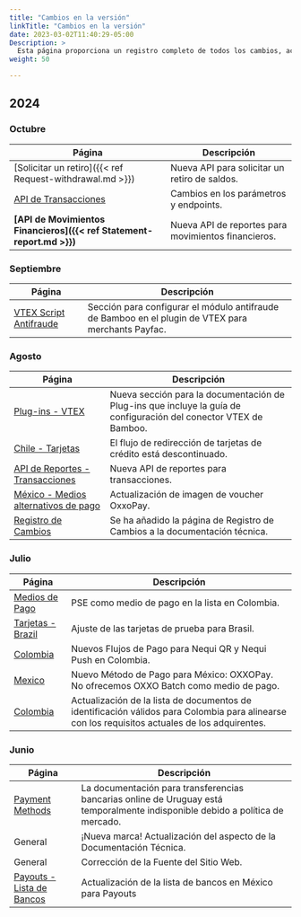 ```yaml
---
title: "Cambios en la versión"
linkTitle: "Cambios en la versión"
date: 2023-03-02T11:40:29-05:00
Description: >
  Esta página proporciona un registro completo de todos los cambios, actualizaciones y mejoras realizadas en la documentación técnica. Mantenemos este registro para mantener informada a nuestra comunidad de desarrolladores sobre la evolución de Bamboo.
weight: 50

---
```




## 2024

### Octubre
| Página | Descripción |
|---|---|
| [Solicitar un retiro]({{< ref Request-withdrawal.md >}}) | Nueva API para solicitar un retiro de saldos. |
| [API de Transacciones](/es/docs/reporting/transactions-report.html) | Cambios en los parámetros y endpoints. |
| **[API de Movimientos Financieros]({{< ref Statement-report.md >}})** | Nueva API de reportes para movimientos financieros. |


### Septiembre
| Página | Descripción |
|---|---|
| [VTEX Script Antifraude](/es/docs/plugins/vtex/vtex_setup.html#antifraud-script) | Sección para configurar el módulo antifraude de Bamboo en el plugin de VTEX para merchants Payfac. |

### Agosto
| Página | Descripción |
|---|---|
| [Plug-ins - VTEX](/es/docs/plugins/vtex.html) | Nueva sección para la documentación de Plug-ins que incluye la guía de configuración del conector VTEX de Bamboo. |
| [Chile - Tarjetas](/es/docs/payment-methods/chile/cl-cards.html#card-payments-using-api-flow) | El flujo de redirección de tarjetas de crédito está descontinuado. |
| [API de Reportes - Transacciones](/es/docs/reporting/transactions-report.html) | Nueva API de reportes para transacciones. |
| [México - Medios alternativos de pago](/es/docs/payment-methods/mexico/mx-apm.html#response-parameters) | Actualización de imagen de voucher OxxoPay. |
| [Registro de Cambios](/es/docs/getting-started/change-log.html) | Se ha añadido la página de Registro de Cambios a la documentación técnica. |


### Julio
| Página | Descripción |
|---|---|
| [Medios de Pago](/es/docs/getting-started/payment-methods.html#colombia) | PSE como medio de pago en la lista en Colombia. |
| [Tarjetas - Brazil](/es/docs/payment-methods/brazil/br-cards.html#testing-cards) | Ajuste de las tarjetas de prueba para Brasil. |
| [Colombia](/es/docs/payment-methods/colombia/co-apm.html#nequi-qr)| Nuevos Flujos de Pago para Nequi QR y Nequi Push en Colombia. |
| [Mexico](/es/docs/payment-methods/mexico/mx-apm.html#oxxopay)| Nuevo Método de Pago para México: OXXOPay. No ofrecemos OXXO Batch como medio de pago. |
| [Colombia](/es/docs/payment-methods/colombia.html#document-types)| Actualización de la lista de documentos de identificación válidos para Colombia para alinearse con los requisitos actuales de los adquirentes. |

### Junio
| Página | Descripción |
|---|---|
| [Payment Methods](/en/docs/payment-methods/uruguay/uy-apm.html#bank-transfers) | La documentación para transferencias bancarias online de Uruguay está temporalmente indisponible debido a política de mercado. |
| General | ¡Nueva marca! Actualización del aspecto de la Documentación Técnica. |
| General | Corrección de la Fuente del Sitio Web. |
| [Payouts - Lista de Bancos](/es/payouts/payouts-api/variables.html#mexico) | Actualización de la lista de bancos en México para Payouts |



